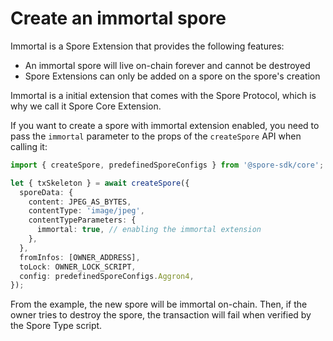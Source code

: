 # Create an immortal spore

Immortal is a Spore Extension that provides the following features:
- An immortal spore will live on-chain forever and cannot be destroyed 
- Spore Extensions can only be added on a spore on the spore's creation

Immortal is a initial extension that comes with the Spore Protocol, which is why we call it Spore Core Extension. 

If you want to create a spore with immortal extension enabled, you need to pass the `immortal` parameter to the props of the `createSpore` API when calling it:

```typescript
import { createSpore, predefinedSporeConfigs } from '@spore-sdk/core';

let { txSkeleton } = await createSpore({
  sporeData: {
    content: JPEG_AS_BYTES,
    contentType: 'image/jpeg',
    contentTypeParameters: {
      immortal: true, // enabling the immortal extension
    },
  },
  fromInfos: [OWNER_ADDRESS],
  toLock: OWNER_LOCK_SCRIPT,
  config: predefinedSporeConfigs.Aggron4,
});
```

From the example, the new spore will be immortal on-chain. Then, if the owner tries to destroy the spore, the transaction will fail when verified by the Spore Type script.